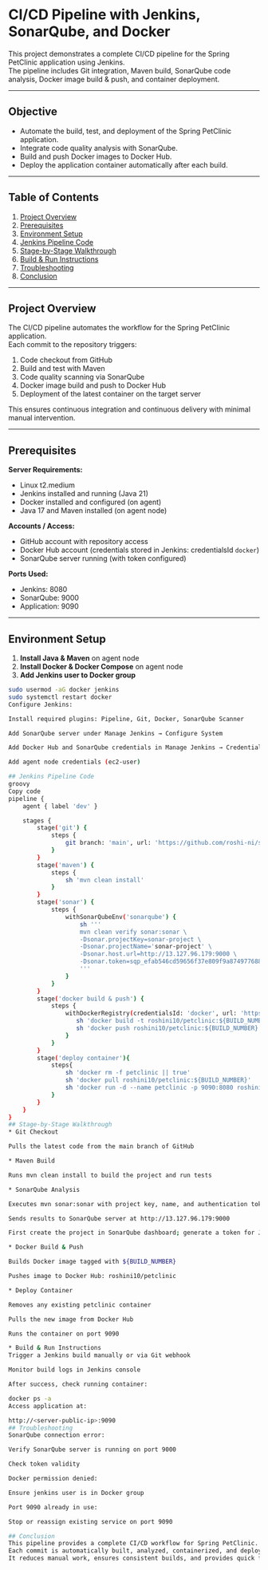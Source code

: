 # CI/CD Pipeline with Jenkins, SonarQube, and Docker

This project demonstrates a complete CI/CD pipeline for the Spring PetClinic application using Jenkins.  
The pipeline includes Git integration, Maven build, SonarQube code analysis, Docker image build & push, and container deployment.

---

## Objective
- Automate the build, test, and deployment of the Spring PetClinic application.  
- Integrate code quality analysis with SonarQube.  
- Build and push Docker images to Docker Hub.  
- Deploy the application container automatically after each build.

---

## Table of Contents
1. [Project Overview](#project-overview)  
2. [Prerequisites](#prerequisites)  
3. [Environment Setup](#environment-setup)  
4. [Jenkins Pipeline Code](#jenkins-pipeline-code)  
5. [Stage-by-Stage Walkthrough](#stage-by-stage-walkthrough)  
6. [Build & Run Instructions](#build--run-instructions)  
7. [Troubleshooting](#troubleshooting)  
8. [Conclusion](#conclusion)  

---

## Project Overview
The CI/CD pipeline automates the workflow for the Spring PetClinic application.  
Each commit to the repository triggers:
1. Code checkout from GitHub  
2. Build and test with Maven  
3. Code quality scanning via SonarQube  
4. Docker image build and push to Docker Hub  
5. Deployment of the latest container on the target server  

This ensures continuous integration and continuous delivery with minimal manual intervention.

---

## Prerequisites

**Server Requirements:**  
- Linux t2.medium  
- Jenkins installed and running (Java 21)  
- Docker installed and configured (on agent)  
- Java 17 and Maven installed (on agent node)  

**Accounts / Access:**  
- GitHub account with repository access  
- Docker Hub account (credentials stored in Jenkins: credentialsId `docker`)  
- SonarQube server running (with token configured)  

**Ports Used:**  
- Jenkins: 8080  
- SonarQube: 9000  
- Application: 9090  

---

## Environment Setup

1. **Install Java & Maven** on agent node  
2. **Install Docker & Docker Compose** on agent node  
3. **Add Jenkins user to Docker group**  
```bash
sudo usermod -aG docker jenkins
sudo systemctl restart docker
Configure Jenkins:

Install required plugins: Pipeline, Git, Docker, SonarQube Scanner

Add SonarQube server under Manage Jenkins → Configure System

Add Docker Hub and SonarQube credentials in Manage Jenkins → Credentials

Add agent node credentials (ec2-user)

## Jenkins Pipeline Code
groovy
Copy code
pipeline {
    agent { label 'dev' }

    stages {
        stage('git') {
            steps {
                git branch: 'main', url: 'https://github.com/roshi-ni/spring-petclinic.git'
            }
        }
        stage('maven') {
            steps {
                sh 'mvn clean install'
            }
        }
        stage('sonar') {
            steps {
                withSonarQubeEnv('sonarqube') {
                    sh ''' 
                    mvn clean verify sonar:sonar \
                    -Dsonar.projectKey=sonar-project \
                    -Dsonar.projectName='sonar-project' \
                    -Dsonar.host.url=http://13.127.96.179:9000 \
                    -Dsonar.token=sqp_efab546cd59656f37e809f9a8749776881710910
                    '''
                }
            }
        }
        stage('docker build & push') {
            steps {
                withDockerRegistry(credentialsId: 'docker', url: 'https://index.docker.io/v1/') {
                   sh 'docker build -t roshini10/petclinic:${BUILD_NUMBER} -f Dockerfile .'
                   sh 'docker push roshini10/petclinic:${BUILD_NUMBER}'
                }
            }
        }
        stage('deploy container'){
            steps{
                sh 'docker rm -f petclinic || true'
                sh 'docker pull roshini10/petclinic:${BUILD_NUMBER}'
                sh 'docker run -d --name petclinic -p 9090:8080 roshini10/petclinic:${BUILD_NUMBER}'
            }
        }
    }
}
## Stage-by-Stage Walkthrough
* Git Checkout

Pulls the latest code from the main branch of GitHub

* Maven Build

Runs mvn clean install to build the project and run tests

* SonarQube Analysis

Executes mvn sonar:sonar with project key, name, and authentication token

Sends results to SonarQube server at http://13.127.96.179:9000

First create the project in SonarQube dashboard; generate a token for Jenkins

* Docker Build & Push

Builds Docker image tagged with ${BUILD_NUMBER}

Pushes image to Docker Hub: roshini10/petclinic

* Deploy Container

Removes any existing petclinic container

Pulls the new image from Docker Hub

Runs the container on port 9090

* Build & Run Instructions
Trigger a Jenkins build manually or via Git webhook

Monitor build logs in Jenkins console

After success, check running container:

docker ps -a
Access application at:

http://<server-public-ip>:9090
## Troubleshooting
SonarQube connection error:

Verify SonarQube server is running on port 9000

Check token validity

Docker permission denied:

Ensure jenkins user is in Docker group

Port 9090 already in use:

Stop or reassign existing service on port 9090

## Conclusion
This pipeline provides a complete CI/CD workflow for Spring PetClinic.
Each commit is automatically built, analyzed, containerized, and deployed.
It reduces manual work, ensures consistent builds, and provides quick feedback through SonarQube.
